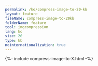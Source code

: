 ```yaml
---
permalink: /ko/compress-image-to-20-kb
layout: feature
fileName: compress-image-to-20kb
folderName: feature
tool: imgcompression
lang: ko
size: 20
type: kb
nointernationalization: true
---
```

{%- include compress-image-to-X.html -%}
      